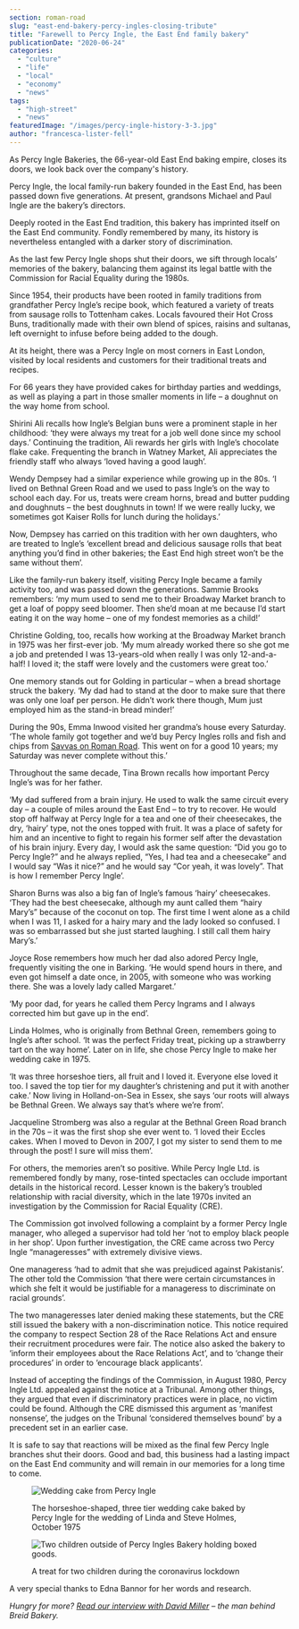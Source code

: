 ```yaml
---
section: roman-road
slug: "east-end-bakery-percy-ingles-closing-tribute"
title: "Farewell to Percy Ingle, the East End family bakery"
publicationDate: "2020-06-24"
categories: 
  - "culture"
  - "life"
  - "local"
  - "economy"
  - "news"
tags: 
  - "high-street"
  - "news"
featuredImage: "/images/percy-ingle-history-3-3.jpg"
author: "francesca-lister-fell"
---
```


As Percy Ingle Bakeries, the 66-year-old East End baking empire, closes its doors, we look back over the company's history. 

Percy Ingle, the local family-run bakery founded in the East End, has been passed down five generations. At present, grandsons Michael and Paul Ingle are the bakery’s directors. 

Deeply rooted in the East End tradition, this bakery has imprinted itself on the East End community. Fondly remembered by many, its history is nevertheless entangled with a darker story of discrimination. 

As the last few Percy Ingle shops shut their doors, we sift through locals’ memories of the bakery, balancing them against its legal battle with the Commission for Racial Equality during the 1980s.

Since 1954, their products have been rooted in family traditions from grandfather Percy Ingle’s recipe book, which featured a variety of treats from sausage rolls to Tottenham cakes. Locals favoured their Hot Cross Buns, traditionally made with their own blend of spices, raisins and sultanas, left overnight to infuse before being added to the dough. 

At its height, there was a Percy Ingle on most corners in East London, visited by local residents and customers for their traditional treats and recipes. 

For 66 years they have provided cakes for birthday parties and weddings, as well as playing a part in those smaller moments in life – a doughnut on the way home from school.

Shirini Ali recalls how Ingle’s Belgian buns were a prominent staple in her childhood: ‘they were always my treat for a job well done since my school days.’ Continuing the tradition, Ali rewards her girls with Ingle’s chocolate flake cake. Frequenting the branch in Watney Market, Ali appreciates the friendly staff who always ‘loved having a good laugh’. 

Wendy Dempsey had a similar experience while growing up in the 80s. ‘I lived on Bethnal Green Road and we used to pass Ingle’s on the way to school each day. For us, treats were cream horns, bread and butter pudding and doughnuts – the best doughnuts in town! If we were really lucky, we sometimes got Kaiser Rolls for lunch during the holidays.’ 

Now, Dempsey has carried on this tradition with her own daughters, who are treated to Ingle’s ‘excellent bread and delicious sausage rolls that beat anything you’d find in other bakeries; the East End high street won’t be the same without them’. 

Like the family-run bakery itself, visiting Percy Ingle became a family activity too, and was passed down the generations. Sammie Brooks remembers: ‘my mum used to send me to their Broadway Market branch to get a loaf of poppy seed bloomer. Then she’d moan at me because I’d start eating it on the way home – one of my fondest memories as a child!’ 

Christine Golding, too, recalls how working at the Broadway Market branch in 1975 was her first-ever job. ‘My mum already worked there so she got me a job and pretended I was 13-years-old when really I was only 12-and-a-half! I loved it; the staff were lovely and the customers were great too.’ 

One memory stands out for Golding in particular – when a bread shortage struck the bakery. ‘My dad had to stand at the door to make sure that there was only one loaf per person. He didn’t work there though, Mum just employed him as the stand-in bread minder!’ 

During the 90s, Emma Inwood visited her grandma’s house every Saturday. ‘The whole family got together and we’d buy Percy Ingles rolls and fish and chips from [Savvas on Roman Road](https://romanroadlondon.com/savvas-argyrou-saucy-kipper-fish-bar/). This went on for a good 10 years; my Saturday was never complete without this.’

Throughout the same decade, Tina Brown recalls how important Percy Ingle’s was for her father. 

‘My dad suffered from a brain injury. He used to walk the same circuit every day – a couple of miles around the East End – to try to recover. He would stop off halfway at Percy Ingle for a tea and one of their cheesecakes, the dry, ‘hairy’ type, not the ones topped with fruit. It was a place of safety for him and an incentive to fight to regain his former self after the devastation of his brain injury. Every day, I would ask the same question: “Did you go to Percy Ingle?” and he always replied, “Yes, I had tea and a cheesecake” and I would say “Was it nice?” and he would say “Cor yeah, it was lovely”. That is how I remember Percy Ingle’.

Sharon Burns was also a big fan of Ingle’s famous ‘hairy’ cheesecakes. ‘They had the best cheesecake, although my aunt called them “hairy Mary’s” because of the coconut on top. The first time I went alone as a child when I was 11, I asked for a hairy mary and the lady looked so confused. I was so embarrassed but she just started laughing. I still call them hairy Mary’s.’

Joyce Rose remembers how much her dad also adored Percy Ingle, frequently visiting the one in Barking. ‘He would spend hours in there, and even got himself a date once, in 2005, with someone who was working there. She was a lovely lady called Margaret.’ 

‘My poor dad, for years he called them Percy Ingrams and I always corrected him but gave up in the end’. 

Linda Holmes, who is originally from Bethnal Green, remembers going to Ingle’s after school. ‘It was the perfect Friday treat, picking up a strawberry tart on the way home’. Later on in life, she chose Percy Ingle to make her wedding cake in 1975.  

‘It was three horseshoe tiers, all fruit and I loved it. Everyone else loved it too. I saved the top tier for my daughter’s christening and put it with another cake.’ Now living in Holland-on-Sea in Essex, she says ‘our roots will always be Bethnal Green. We always say that’s where we’re from’. 

Jacqueline Stromberg was also a regular at the Bethnal Green Road branch in the 70s – it was the first shop she ever went to. ‘I loved their Eccles cakes. When I moved to Devon in 2007, I got my sister to send them to me through the post! I sure will miss them’. 

For others, the memories aren’t so positive. While Percy Ingle Ltd. is remembered fondly by many, rose-tinted spectacles can occlude important details in the historical record. Lesser known is the bakery’s troubled relationship with racial diversity, which in the late 1970s invited an investigation by the Commission for Racial Equality (CRE).

The Commission got involved following a complaint by a former Percy Ingle manager, who alleged a supervisor had told her ‘not to employ black people in her shop’. Upon further investigation, the CRE came across two Percy Ingle “manageresses” with extremely divisive views. 

One manageress ‘had to admit that she was prejudiced against Pakistanis’. The other told the Commission ‘that there were certain circumstances in which she felt it would be justifiable for a manageress to discriminate on racial grounds’. 

The two manageresses later denied making these statements, but the CRE still issued the bakery with a non-discrimination notice. This notice required the company to respect Section 28 of the Race Relations Act and ensure their recruitment procedures were fair. The notice also asked the bakery to ‘inform their employees about the Race Relations Act’, and to ‘change their procedures’ in order to ‘encourage black applicants’.

Instead of accepting the findings of the Commission, in August 1980, Percy Ingle Ltd. appealed against the notice at a Tribunal. Among other things, they argued that even if discriminatory practices were in place, no victim could be found. Although the CRE dismissed this argument as ‘manifest nonsense’, the judges on the Tribunal ‘considered themselves bound’ by a precedent set in an earlier case.

It is safe to say that reactions will be mixed as the final few Percy Ingle branches shut their doors. Good and bad, this business had a lasting impact on the East End community and will remain in our memories for a long time to come.

<figure>

![Wedding cake from Percy Ingle](/images/Percy-Ingle-wedding-cake.jpg)

<figcaption>

The horseshoe-shaped, three tier wedding cake baked by Percy Ingle for the wedding of Linda and Steve Holmes, October 1975

</figcaption>

</figure>

<figure>

![Two children outside of Percy Ingles Bakery holding boxed goods.](/images/local-children-outside-percy-ingles-bakery-holding-baked-goods-.jpg)

<figcaption>

A treat for two children during the coronavirus lockdown

</figcaption>

</figure>

A very special thanks to Edna Bannor for her words and research.

_Hungry for more? [Read our interview with David Miller](https://romanroadlondon.com/breid-bakery-miller-interview/) – the man behind Breid Bakery._
